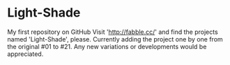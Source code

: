 # Light-Shade
My first repository on GitHub
Visit 'http://fabble.cc/' and find the projects named 'Light-Shade', please.
Currently adding the project one by one from the original #01 to #21.
Any new variations or developments would be appreciated.
